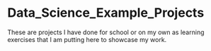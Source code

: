 # Data_Science_Example_Projects
These are projects I have done for school or on my own as learning exercises that I am putting here to showcase my work. 
